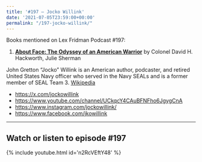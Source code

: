 ```yaml
---
title: '#197 – Jocko Willink'
date: '2021-07-05T23:59:00+00:00'
permalink: "/197-jocko-willink/"
---
```


Books mentioned on Lex Fridman Podcast #197:

1. <b><a href="https://amzn.to/3HTANUw" target="_blank" rel="sponsored noopener noreferrer">About Face: The Odyssey of an American Warrior</a></b> by Colonel David H. Hackworth, Julie Sherman

<!--more-->

John Gretton “Jocko” Willink is an American author, podcaster, and retired United States Navy officer who served in the Navy SEALs and is a former member of SEAL Team 3. <a href="https://en.wikipedia.org/wiki/Jocko_Willink" target="_blank">Wikipedia</a>

- <a href="https://x.com/jockowillink" target="_blank">https://x.com/jockowillink</a>
- <a href="https://www.youtube.com/channel/UCkqcY4CAuBFNFho6JgygCnA" target="_blank">https://www.youtube.com/channel/UCkqcY4CAuBFNFho6JgygCnA</a>
- <a href="https://www.instagram.com/jockowillink/" target="_blank">https://www.instagram.com/jockowillink/</a>
- <a href="https://www.facebook.com/jkowillink" target="_blank">https://www.facebook.com/jkowillink</a>

- - - - - -

## Watch or listen to episode #197

{% include youtube.html id='n2RcVEftY48' %}